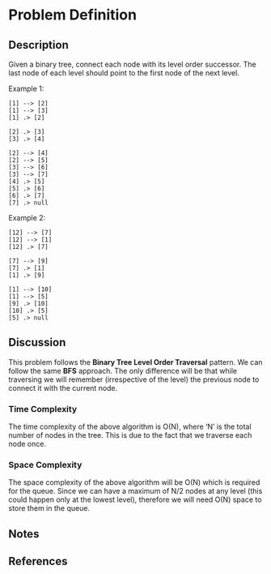 # Problem Definition

## Description

Given a binary tree, connect each node with its level order successor. The last node of each level should point to the first node of the next level.

Example 1:

```plantuml
[1] --> [2]
[1] --> [3]
[1] .> [2]

[2] .> [3]
[3] .> [4]

[2] --> [4]
[2] --> [5]
[3] --> [6]
[3] --> [7]
[4] .> [5]
[5] .> [6]
[6] .> [7]
[7] .> null
```

Example 2:

```plantuml
[12] --> [7]
[12] --> [1]
[12] .> [7]

[7] --> [9]
[7] .> [1]
[1] .> [9]

[1] --> [10]
[1] --> [5]
[9] .> [10]
[10] .> [5]
[5] .> null
```

## Discussion

This problem follows the **Binary Tree Level Order Traversal** pattern. We can follow the same **BFS** approach. The only difference will be that while traversing we will remember (irrespective of the level) the previous node to connect it with the current node.

### Time Complexity

The time complexity of the above algorithm is O(N), where ‘N’ is the total number of nodes in the tree. This is due to the fact that we traverse each node once.

### Space Complexity

The space complexity of the above algorithm will be O(N) which is required for the queue. Since we can have a maximum of N/2 nodes at any level (this could happen only at the lowest level), therefore we will need O(N) space to store them in the queue.

## Notes

## References
